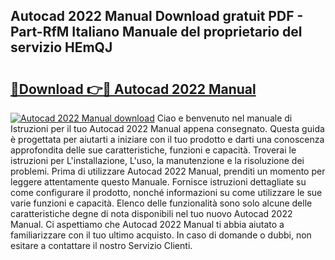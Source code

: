 ## Autocad 2022 Manual Download gratuit PDF - Part-RfM Italiano Manuale del proprietario del servizio HEmQJ

# <h2><a href="http://dfddpv.blite.top/?on=Autocad+2022+Manual">🔗Download 👉🔴 Autocad 2022 Manual</a></h2>

[![Autocad 2022 Manual download](https://i.imgur.com/lujVjoI.png)](http://dfddpv.blite.top/?on=Autocad+2022+Manual)
Ciao e benvenuto nel manuale di Istruzioni per il tuo Autocad 2022 Manual appena consegnato. Questa guida è progettata per aiutarti a iniziare con il tuo prodotto e darti una conoscenza approfondita delle sue caratteristiche, funzioni e capacità. Troverai le istruzioni per L'installazione, L'uso, la manutenzione e la risoluzione dei problemi. Prima di utilizzare Autocad 2022 Manual, prenditi un momento per leggere attentamente questo Manuale. Fornisce istruzioni dettagliate su come configurare il prodotto, nonché informazioni su come utilizzare le sue varie funzioni e capacità. Elenco delle funzionalità sono solo alcune delle caratteristiche degne di nota disponibili nel tuo nuovo Autocad 2022 Manual. Ci aspettiamo che Autocad 2022 Manual ti abbia aiutato a familiarizzare con il tuo ultimo acquisto. In caso di domande o dubbi, non esitare a contattare il nostro Servizio Clienti.
